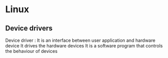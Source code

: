 # Linux
## Device drivers

Device driver : It is an interface between user application and hardware device
                It drives the hardware devices
                It is a software program that controls the behaviour of devices
